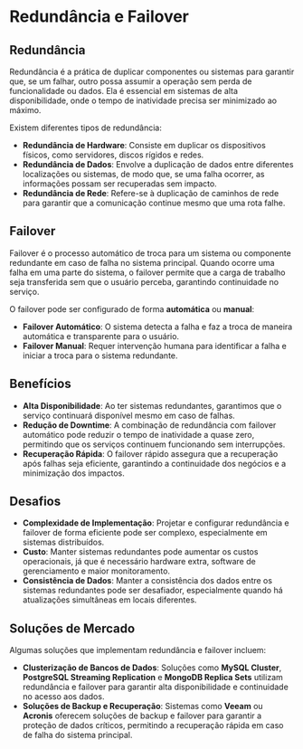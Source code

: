 # Redundância e Failover
## Redundância
Redundância é a prática de duplicar componentes ou sistemas para garantir que, se um falhar, outro possa assumir a operação sem perda de funcionalidade ou dados. Ela é essencial em sistemas de alta disponibilidade, onde o tempo de inatividade precisa ser minimizado ao máximo. 

Existem diferentes tipos de redundância:
- **Redundância de Hardware**: Consiste em duplicar os dispositivos físicos, como servidores, discos rígidos e redes.
- **Redundância de Dados**: Envolve a duplicação de dados entre diferentes localizações ou sistemas, de modo que, se uma falha ocorrer, as informações possam ser recuperadas sem impacto.
- **Redundância de Rede**: Refere-se à duplicação de caminhos de rede para garantir que a comunicação continue mesmo que uma rota falhe.

## Failover
Failover é o processo automático de troca para um sistema ou componente redundante em caso de falha no sistema principal. Quando ocorre uma falha em uma parte do sistema, o failover permite que a carga de trabalho seja transferida sem que o usuário perceba, garantindo continuidade no serviço.

O failover pode ser configurado de forma **automática** ou **manual**:
- **Failover Automático**: O sistema detecta a falha e faz a troca de maneira automática e transparente para o usuário.
- **Failover Manual**: Requer intervenção humana para identificar a falha e iniciar a troca para o sistema redundante.

## Benefícios
- **Alta Disponibilidade**: Ao ter sistemas redundantes, garantimos que o serviço continuará disponível mesmo em caso de falhas.
- **Redução de Downtime**: A combinação de redundância com failover automático pode reduzir o tempo de inatividade a quase zero, permitindo que os serviços continuem funcionando sem interrupções.
- **Recuperação Rápida**: O failover rápido assegura que a recuperação após falhas seja eficiente, garantindo a continuidade dos negócios e a minimização dos impactos.

## Desafios
- **Complexidade de Implementação**: Projetar e configurar redundância e failover de forma eficiente pode ser complexo, especialmente em sistemas distribuídos.
- **Custo**: Manter sistemas redundantes pode aumentar os custos operacionais, já que é necessário hardware extra, software de gerenciamento e maior monitoramento.
- **Consistência de Dados**: Manter a consistência dos dados entre os sistemas redundantes pode ser desafiador, especialmente quando há atualizações simultâneas em locais diferentes.

## Soluções de Mercado
Algumas soluções que implementam redundância e failover incluem:
- **Clusterização de Bancos de Dados**: Soluções como **MySQL Cluster**, **PostgreSQL Streaming Replication** e **MongoDB Replica Sets** utilizam redundância e failover para garantir alta disponibilidade e continuidade no acesso aos dados.
- **Soluções de Backup e Recuperação**: Sistemas como **Veeam** ou **Acronis** oferecem soluções de backup e failover para garantir a proteção de dados críticos, permitindo a recuperação rápida em caso de falha do sistema principal.
